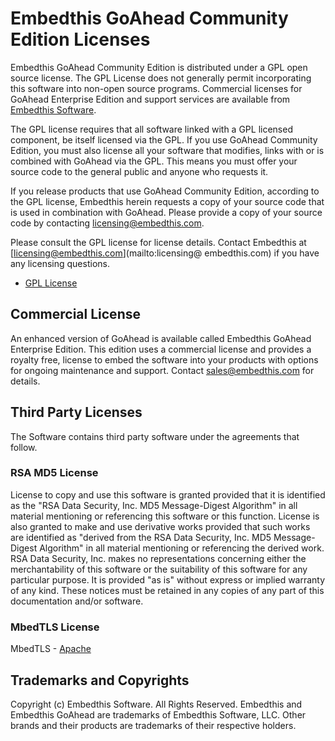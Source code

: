 Embedthis GoAhead Community Edition Licenses
===

Embedthis GoAhead Community Edition is distributed under a GPL open source license. The GPL License does not generally permit incorporating this software into non-open source programs. Commercial licenses for GoAhead Enterprise Edition and support     services are available from [Embedthis Software](mailto@sales@embedthis.com).

The GPL license requires that all software linked with a GPL licensed component, be itself licensed via the GPL. If you use  GoAhead Community Edition, you must also license all your software that modifies, links with or is combined with GoAhead via   the GPL. This means you must offer your source code to the general public and anyone who requests it.

If you release products that use GoAhead Community Edition, according to the GPL license, Embedthis herein requests a copy of your source code that is used in combination with GoAhead. Please provide a copy of your source code by contacting [licensing@embedthis.com](mailto:licensing@embedthis.com).

Please consult the GPL license for license details. Contact Embedthis at [licensing@embedthis.com](mailto:licensing@         embedthis.com) if you have any licensing questions.

* [GPL License](http://www.gnu.org/licenses/gpl-2.0.html)

## Commercial License

An enhanced version of GoAhead is available called Embedthis GoAhead Enterprise Edition. This edition uses a commercial license and provides a royalty free, license to embed the software into your products with options for ongoing maintenance   and support. Contact [sales@embedthis.com](mailto:dev@embdthis.com) for details.

Third Party Licenses
---

The Software contains third party software under the agreements that follow.

### RSA MD5 License

License to copy and use this software is granted provided that it is identified as the "RSA Data Security, Inc. MD5 Message-Digest Algorithm" in all material mentioning or referencing this software or this function. License is also granted to make and use derivative works provided that such works are identified as "derived from the RSA Data Security, Inc. MD5 Message-Digest Algorithm" in all material mentioning or referencing the derived work. RSA Data Security, Inc. makes no representations concerning either the merchantability of this software or the suitability of this software for any particular purpose. It is provided "as is" without express or implied warranty of any kind. These notices must be retained in any copies of any part of this documentation and/or software.

### MbedTLS License

MbedTLS - [Apache](http://www.apache.org/licenses/LICENSE-2.0)


Trademarks and Copyrights
---
Copyright (c) Embedthis Software. All Rights Reserved.
Embedthis and Embedthis GoAhead are trademarks of Embedthis Software, LLC.
Other brands and their products are trademarks of their respective holders.

